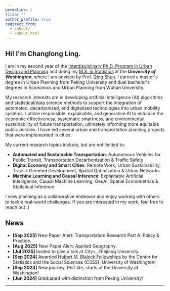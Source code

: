 ```yaml
---
permalink: /
title: ""
author_profile: true
redirect_from: 
  - /about/
  - /about.html
---
```


Hi! I'm **Changlong Ling**.
-----
I am in my second year of the [Interdisciplinary Ph.D. Program in Urban Design and Planning](https://sites.uw.edu/urbdpphd/) and doing my [M.S. in Statistics](https://stat.uw.edu/) at the **_University of Washington_**, where I am advised by Prof. [Qing Shen](https://urbdp.be.uw.edu/people/qing-shen/). I earned a master's degree in Urban Planning from Peking University and dual bachelor's degrees in Economics and Urban Planning from Wuhan University.

My research interests are in developing artificial intelligence (AI) algorithms and statistical/data science methods to support the integration of automated, decarbonized, and digitalized technologies into urban mobility systems. I utilize responsible, explainable, and generative AI to enhance the economic effectiveness, systematic smartness, and environmental sustainability of future transportation, ultimately informing more equitable public policies. I have led several urban and transportation planning projects that were implemented in cities.

My current research topics include, but are not limited to:
- **Automated and Sustainable Transportation**: Autonomous Vehicles for Public Transit, Transportation Decarbonization & Traffic Safety
- **Digital Economy and Smart Cities**: Remote Work, Urban Sustainability, Transit-Oriented Development, Spatial Optimization & Urban Networks
- **Machine Learning and Causal Inference**: Explainable Artificial Intelligence, Causal Machine Learning, GeoAI, Spatial Econometrics & Statistical Inference

I view planning as a collaborative endeavor and enjoy working with others to tackle real-world challenges. If you are interested in my work, feel free to reach out :)

News
-----
- **[Sep 2025]** New Paper Alert: Transportation Research Part A: Policy & Practice.
- **[Aug 2025]** New Paper Alert: Applied Geography.
- **[Jul 2025]** Invited to give a talk at City+, Zhejiang University.
- **[Sep 2024]** Awarded [Hubert M. Blalock Fellowships](https://csss.uw.edu/about/blalock-fellowship) by the Center for Statistics and the Social Sciences (CSSS), University of Washington!
- **[Sep 2024]** New journey, PhD life, starts at the University of Washington!
- **[Jun 2024]** Graduated with distinction from Peking University!

---
<div style="display: flex; justify-content: center; margin: 2rem 0;">
  <style>
    .clustrmaps-map-count {
      display: none !important;
    }
  </style>
  <script type="text/javascript" id="clustrmaps"
    src="//clustrmaps.com/map_v2.js?d=UdCozOYu7EbbS8Ti2_v4yGuIQtDSrKEDNVFe-OA6yVE&w=800&t=n&co=ffffff&ct=808080&cmo=4A8BD2&cmn=ff5353&cl=848383">
  </script>
</div>
